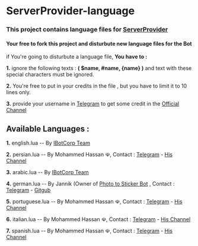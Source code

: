 # ServerProvider-language
### This project contains language files for [ServerProvider](https://t.me/serverproviderbot)


#### Your free to fork this project and disturbute new language files for the Bot

if You're going to disturbute a language file, **You have to :**

**1.** ignore the following texts : **( $name, #name, {name} )** and text with these special characters must be ignored.

**2.** You're free to put in your credits in the file , but you have to limit it to 10 lines only.

**3.** provide your username in [Telegram](https://Telegram.com) to get some credit in the [Official Channel](https://t.me/ibcorp)



## Available Languages :
**1.** english.lua -- By [IBotCorp Team](https://t.me/IBCorp)

**2.** persian.lua -- By Mohammed Hassan ☫, Contact : [Telegram](https://t.me/MohammedHassan) - [His Channel](https://t.me/FreePlus18)

**3.** arabic.lua  -- By [IBotCorp Team](https://t.me/IBCorp)

**4.** german.lua  -- By Jannik (Owner of [Photo to Sticker Bot](https://t.me/photo2stickerbot) , Contact : [Telegram](https://t.me/bergfreak) - [Gitgub](https://github.com/code1mountain)

**5.** portuguese.lua -- By Mohammed Hassan ☫, Contact : [Telegram](https://t.me/MohammedHassan) - [His Channel](https://t.me/FreePlus18)

**6.** italian.lua -- By Mohammed Hassan ☫, Contact : [Telegram](https://t.me/MohammedHassan) - [His Channel](https://t.me/FreePlus18)

**7.** spanish.lua -- By Mohammed Hassan ☫, Contact : [Telegram](https://t.me/MohammedHassan) - [His Channel](https://t.me/FreePlus18)
